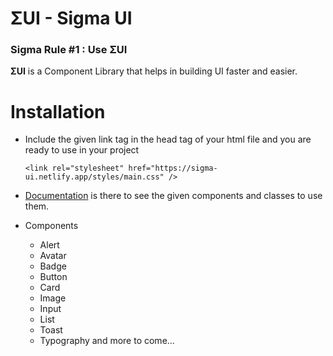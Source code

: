# ΣUI - Sigma UI

### Sigma Rule #1 : Use ΣUI

**ΣUI** is a Component Library that helps in building UI faster and easier.

# Installation

- Include the given link tag in the head tag of your html file and you are ready to use in your project

  `<link rel="stylesheet" href="https://sigma-ui.netlify.app/styles/main.css" />`

- [Documentation](https://sigma-ui.netlify.app/pages/docs.html) is there to see the given components and classes to use them.

- Components
  - Alert
  - Avatar
  - Badge
  - Button
  - Card
  - Image
  - Input
  - List
  - Toast
  - Typography
    and more to come...
